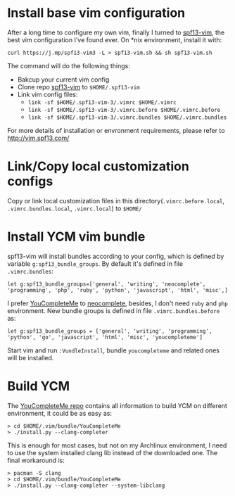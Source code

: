 # Install base vim configuration
After a long time to configure my own vim, finally I turned to [spf13-vim](https://github.com/spf13/spf13-vim), the best vim configuration I've found ever. On *nix environment, install it with:
```
curl https://j.mp/spf13-vim3 -L > spf13-vim.sh && sh spf13-vim.sh
```

The command will do the following things:

- Bakcup your current vim config
- Clone repo [spf13-vim](https://github.com/spf13/spf13-vim) to `$HOME/.spf13-vim`
- Link vim config files:
  - `link -sf $HOME/.spf13-vim-3/.vimrc $HOME/.vimrc`
  - `link -sf $HOME/.spf13-vim-3/.vimrc.before $HOME/.vimrc.before`
  - `link -sf $HOME/.spf13-vim-3/.vimrc.bundles $HOME/.vimrc.bundles`

For more details of installation or envronment requirements, please refer to http://vim.spf13.com/

# Link/Copy local customization configs
Copy or link local customization files in this directory(`.vimrc.before.local`, `.vimrc.bundles.local`, `.vimrc.local`) to `$HOME/`

# Install YCM vim bundle
spf13-vim will install bundles according to your config, which is defined by variable `g:spf13_bundle_groups`. By default it's defined in file `.vimrc.bundles`:
```
let g:spf13_bundle_groups=['general', 'writing', 'neocomplete', 'programming', 'php', 'ruby', 'python', 'javascript', 'html', 'misc',]
```
I prefer [YouCompleteMe](https://github.com/Valloric/YouCompleteMe) to [neocomplete](https://github.com/Shougo/neocomplete.vim), besides, I don't need `ruby` and `php` environment. New bundle groups is defined in file `.vimrc.bundles.before` as:
```
let g:spf13_bundle_groups = ['general', 'writing', 'programming', 'python', 'go', 'javascript', 'html', 'misc', 'youcompleteme']
```
Start vim and run `:VundleInstall`, bundle `youcompleteme` and related ones will be installed.

# Build YCM
The [YouCompleteMe repo](https://github.com/Valloric/YouCompleteMe) contains all information to build YCM on different environment, it could be as easy as:
```
> cd $HOME/.vim/bundle/YouCompleteMe
> ./install.py --clang-completer
```

This is enough for most cases, but not on my Archlinux environment, I need to use the system installed clang lib instead of the downloaded one. The final workaround is:
```
> pacman -S clang
> cd $HOME/.vim/bundle/YouCompleteMe
> ./install.py --clang-completer --system-libclang
```
